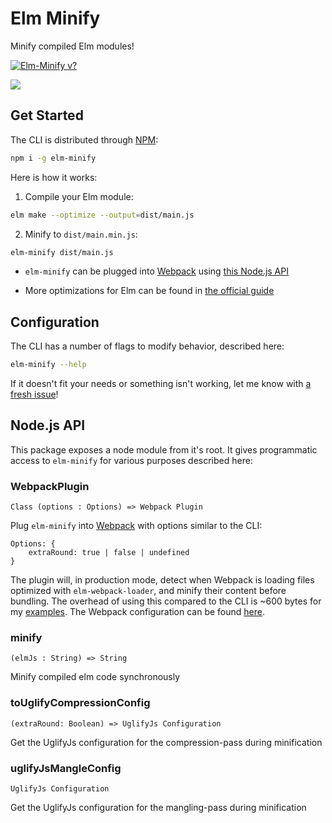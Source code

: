 # Elm Minify 

Minify compiled Elm modules!

[![Elm-Minify v?](https://img.shields.io/npm/v/elm-minify.svg)](https://www.npmjs.com/package/elm-minify)

![](/example.gif)

## Get Started
The CLI is distributed through [NPM](https://www.npmjs.com/package/elm-minify):

```bash
npm i -g elm-minify
```

Here is how it works:

1. Compile your Elm module:

```bash
elm make --optimize --output=dist/main.js
```

2. Minify to `dist/main.min.js`:

```bash
elm-minify dist/main.js
```
 
- `elm-minify` can be plugged into [Webpack](https://webpack.js.org/) using [this Node.js API](https://github.com/opvasger/elm-minify#nodejs-api)

- More optimizations for Elm can be found in [the official guide](https://guide.elm-lang.org/optimization/)

## Configuration
The CLI has a number of flags to modify behavior, described here:

```bash
elm-minify --help
```

If it doesn't fit your needs or something isn't working, let me know with [a fresh issue](https://github.com/opvasger/elm-minify/issues/new)!

## Node.js API
This package exposes a node module from it's root. It gives programmatic access to `elm-minify` for various purposes described here:

### WebpackPlugin
```Class (options : Options) => Webpack Plugin```

Plug `elm-minify` into [Webpack](https://webpack.js.org/) with options similar to the CLI:
```
Options: {
    extraRound: true | false | undefined
}
```
The plugin will, in production mode, detect when Webpack is loading files optimized with `elm-webpack-loader`, and minify their content before bundling. The overhead of using this compared to the CLI is ~600 bytes for my [examples](https://github.com/opvasger/elm-minify/tree/master/examples). The Webpack configuration can be found [here](https://github.com/opvasger/elm-minify/blob/master/examples/withWebpack/webpack.config.js).

### minify
```(elmJs : String) => String```

Minify compiled elm code synchronously

### toUglifyCompressionConfig
```(extraRound: Boolean) => UglifyJs Configuration```

Get the UglifyJs configuration for the compression-pass during minification

### uglifyJsMangleConfig
```UglifyJs Configuration```

Get the UglifyJs configuration for the mangling-pass during minification